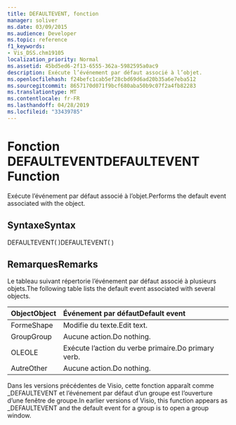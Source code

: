 ```yaml
---
title: DEFAULTEVENT, fonction
manager: soliver
ms.date: 03/09/2015
ms.audience: Developer
ms.topic: reference
f1_keywords:
- Vis_DSS.chm19105
localization_priority: Normal
ms.assetid: 45bd5ed6-2f13-6555-362a-5982595a0ac9
description: Exécute l’événement par défaut associé à l’objet.
ms.openlocfilehash: f24befc1cab5ef28cbd69d6ad20b35a6e7eba512
ms.sourcegitcommit: 8657170d071f9bcf680aba50b9c07f2a4fb82283
ms.translationtype: MT
ms.contentlocale: fr-FR
ms.lasthandoff: 04/28/2019
ms.locfileid: "33439785"
---
```

# <a name="defaultevent-function"></a><span data-ttu-id="048b7-103">Fonction DEFAULTEVENT</span><span class="sxs-lookup"><span data-stu-id="048b7-103">DEFAULTEVENT Function</span></span>

<span data-ttu-id="048b7-104">Exécute l’événement par défaut associé à l’objet.</span><span class="sxs-lookup"><span data-stu-id="048b7-104">Performs the default event associated with the object.</span></span>
  
## <a name="syntax"></a><span data-ttu-id="048b7-105">Syntaxe</span><span class="sxs-lookup"><span data-stu-id="048b7-105">Syntax</span></span>

<span data-ttu-id="048b7-106">DEFAULTEVENT( )</span><span class="sxs-lookup"><span data-stu-id="048b7-106">DEFAULTEVENT( )</span></span>
  
## <a name="remarks"></a><span data-ttu-id="048b7-107">Remarques</span><span class="sxs-lookup"><span data-stu-id="048b7-107">Remarks</span></span>

<span data-ttu-id="048b7-108">Le tableau suivant répertorie l’événement par défaut associé à plusieurs objets.</span><span class="sxs-lookup"><span data-stu-id="048b7-108">The following table lists the default event associated with several objects.</span></span>
  
|<span data-ttu-id="048b7-109">**Object**</span><span class="sxs-lookup"><span data-stu-id="048b7-109">**Object**</span></span>|<span data-ttu-id="048b7-110">**Événement par défaut**</span><span class="sxs-lookup"><span data-stu-id="048b7-110">**Default event**</span></span>|
|:-----|:-----|
|<span data-ttu-id="048b7-111">Forme</span><span class="sxs-lookup"><span data-stu-id="048b7-111">Shape</span></span>  <br/> |<span data-ttu-id="048b7-112">Modifie du texte.</span><span class="sxs-lookup"><span data-stu-id="048b7-112">Edit text.</span></span>  <br/> |
|<span data-ttu-id="048b7-113">Group</span><span class="sxs-lookup"><span data-stu-id="048b7-113">Group</span></span>  <br/> |<span data-ttu-id="048b7-114">Aucune action.</span><span class="sxs-lookup"><span data-stu-id="048b7-114">Do nothing.</span></span>  <br/> |
|<span data-ttu-id="048b7-115">OLE</span><span class="sxs-lookup"><span data-stu-id="048b7-115">OLE</span></span>  <br/> |<span data-ttu-id="048b7-116">Exécute l’action du verbe primaire.</span><span class="sxs-lookup"><span data-stu-id="048b7-116">Do primary verb.</span></span>  <br/> |
|<span data-ttu-id="048b7-117">Autre</span><span class="sxs-lookup"><span data-stu-id="048b7-117">Other</span></span>  <br/> |<span data-ttu-id="048b7-118">Aucune action.</span><span class="sxs-lookup"><span data-stu-id="048b7-118">Do nothing.</span></span>  <br/> |
   
<span data-ttu-id="048b7-119">Dans les versions précédentes de Visio, cette fonction apparaît comme _DEFAULTEVENT et l’événement par défaut d’un groupe est l’ouverture d’une fenêtre de groupe.</span><span class="sxs-lookup"><span data-stu-id="048b7-119">In earlier versions of Visio, this function appears as _DEFAULTEVENT and the default event for a group is to open a group window.</span></span> 
  

